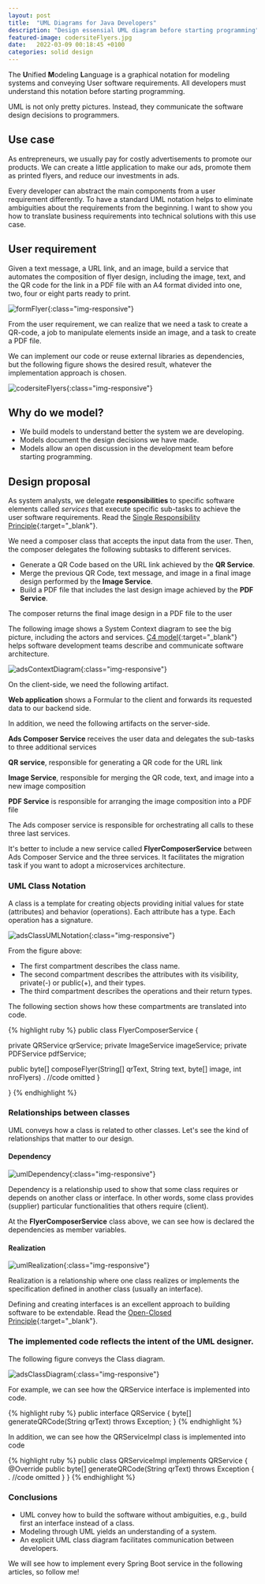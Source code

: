 ```yaml
---
layout: post
title:  "UML Diagrams for Java Developers"
description: "Design essensial UML diagram before starting programming"
featured-image: codersiteFlyers.jpg
date:   2022-03-09 00:18:45 +0100
categories: solid design
---
```

The **U**nified **M**odeling **L**anguage is a graphical notation for modeling systems and conveying User software requirements. All developers must understand this notation before starting programming.

UML is not only pretty pictures. Instead, they communicate the software design decisions to programmers.

## Use case

As entrepreneurs, we usually pay for costly advertisements to promote our products. We can create a little application to make our ads, promote them as printed flyers, and reduce our investments in ads.

Every developer can abstract the main components from a user requirement differently. To have a standard UML notation helps to eliminate ambiguities about the requirements from the beginning. I want to show you how to translate business requirements into technical solutions with this use case.

## User requirement

Given a text message, a URL link, and an image, build a service that automates the composition of flyer design, including the image, text, and the QR code for the link in a PDF file with an A4 format divided into one, two, four or eight parts ready to print.

![formFlyer](/assets/images/formFlyer.jpg "codersite flyer"){:class="img-responsive"}

From the user requirement, we can realize that we need a task to create a QR-code, a job to manipulate elements inside an image, and a task to create a PDF file.

We can implement our code or reuse external libraries as dependencies, but the following figure shows the desired result, whatever the implementation approach is chosen.

![codersiteFlyers](/assets/images/codersiteFlyers.jpg "codersite flyers"){:class="img-responsive"}

## Why do we model?

- We build models to understand better the system we are developing.
- Models document the design decisions we have made.
- Models allow an open discussion in the development team before starting programming.

## Design proposal

As system analysts, we delegate **responsibilities** to specific software elements called *services* that execute specific sub-tasks to achieve the user software requirements. Read the [Single Responsibility Principle](https://codersite.dev/solid-principles-the-definitive-guide/){:target="_blank"}.

We need a composer class that accepts the input data from the user. Then, the composer delegates the following subtasks to different services.

- Generate a QR Code based on the URL link achieved by the **QR Service**.
- Merge the previous QR Code, text message, and image in a final image design performed by the **Image Service**.
- Build a PDF file that includes the last design image achieved by the **PDF Service**.

The composer returns the final image design in a PDF file to the user

The following image shows a System Context diagram to see the big picture, including the actors and services. [C4 model](https://c4model.com/){:target="_blank"} helps software development teams describe and communicate software architecture.

![adsContextDiagram](/assets/images/adsContextDiagram.JPG "context diagram"){:class="img-responsive"}

On the client-side, we need the following artifact.

**Web application** shows a Formular to the client and forwards its requested data to our backend side.

In addition, we need the following artifacts on the server-side.

**Ads Composer Service** receives the user data and delegates the sub-tasks to three additional services

**QR service**, responsible for generating a QR code for the URL link

**Image Service**, responsible for merging the QR code, text, and image into a new image composition

**PDF Service** is responsible for arranging the image composition into a PDF file

The Ads composer service is responsible for orchestrating all calls to these three last services.

It's better to include a new service called **FlyerComposerService** between Ads Composer Service and the three services. It facilitates the migration task if you want to adopt a microservices architecture.

### UML Class Notation

A class is a template for creating objects providing initial values for state (attributes) and behavior (operations). Each attribute has a type. Each operation has a signature.

![adsClassUMLNotation](/assets/images/adsClassUMLNotation.JPG "UML class diagram"){:class="img-responsive"}

From the figure above:

- The first compartment describes the class name.
- The second compartment describes the attributes with its visibility, private(-) or public(+), and their types.
- The third compartment describes the operations and their return types.

The following section shows how these compartments are translated into code.

{% highlight ruby %}
public class FlyerComposerService {

  private QRService qrService;
  private ImageService imageService;
  private PDFService pdfService;
  
  public byte[] composeFlyer(String[] qrText,
    String text,
    byte[] image,
    int nroFlyers)
    .
    //code omitted
  }

}
{% endhighlight %}


### Relationships between classes

UML conveys how a class is related to other classes. Let's see the kind of relationships that matter to our design.

#### Dependency

![umlDependency](/assets/images/umlDependency.JPG "UML dependency relationship"){:class="img-responsive"}

Dependency is a relationship used to show that some class requires or depends on another class or interface. In other words, some class provides (supplier) particular functionalities that others require (client). 

At the **FlyerComposerService** class above, we can see how is declared the dependencies as member variables.

#### Realization

![umlRealization](/assets/images/umlRealization.JPG "UML realization relationship"){:class="img-responsive"}

Realization is a relationship where one class realizes or implements the specification defined in another class (usually an interface).

Defining and creating interfaces is an excellent approach to building software to be extendable. Read the [Open-Closed Principle](https://codersite.dev/open-closed-principle/){:target="_blank"}.

### The implemented code reflects the intent of the UML designer.

The following figure conveys the Class diagram.

![adsClassDiagram](/assets/images/adsClassDiagram.JPG "class diagram"){:class="img-responsive"}

For example, we can see how the QRService interface is implemented into code.

{% highlight ruby %}
public interface QRService {
  byte[] generateQRCode(String qrText) throws Exception;
}
{% endhighlight %}

In addition, we can see how the QRServiceImpl class is implemented into code

{% highlight ruby %}
public class QRServiceImpl implements QRService {
  @Override
  public byte[] generateQRCode(String qrText) throws Exception {
  .
  //code omitted
  }
}
{% endhighlight %}  

### Conclusions

- UML convey how to build the software without ambiguities, e.g., build first an interface instead of a class.
- Modeling through UML yields an understanding of a system.
- An explicit UML class diagram facilitates communication between developers.

We will see how to implement every Spring Boot service in the following articles, so follow me!